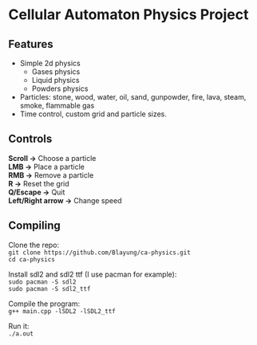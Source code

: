 # Cellular Automaton Physics Project
## Features
* Simple 2d physics
    * Gases physics
    * Liquid physics
    * Powders physics
* Particles: stone, wood, water, oil, sand, gunpowder, fire, lava, steam, smoke, flammable gas
* Time control, custom grid and particle sizes.
## Controls
**Scroll ->** Choose a particle  
**LMB ->** Place a particle  
**RMB ->** Remove a particle  
**R ->** Reset the grid  
**Q/Escape ->** Quit  
**Left/Right arrow ->** Change speed  
## Compiling
Clone the repo:  
`git clone https://github.com/Blayung/ca-physics.git`  
`cd ca-physics`  

Install sdl2 and sdl2 ttf (I use pacman for example):  
`sudo pacman -S sdl2`  
`sudo pacman -S sdl2_ttf`  

Compile the program:  
`g++ main.cpp -lSDL2 -lSDL2_ttf`  

Run it:  
`./a.out`
